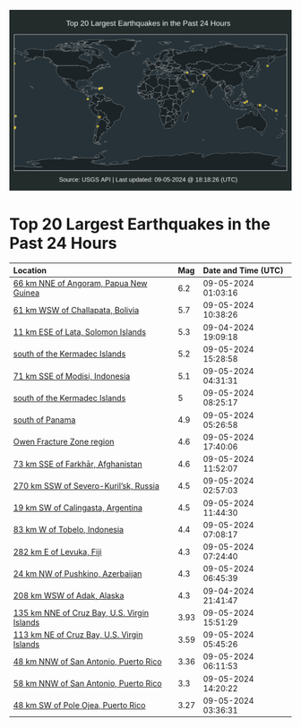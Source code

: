 ![Map](./map.png)

# Top 20 Largest Earthquakes in the Past 24 Hours

| Location | Mag | Date and Time (UTC) |
|:---|:---|:---|
| [66 km NNE of Angoram, Papua New Guinea](https://earthquake.usgs.gov/earthquakes/eventpage/us6000nps8) | 6.2 | 09-05-2024 01:03:16 |
| [61 km WSW of Challapata, Bolivia](https://earthquake.usgs.gov/earthquakes/eventpage/us6000npu5) | 5.7 | 09-05-2024 10:38:26 |
| [11 km ESE of Lata, Solomon Islands](https://earthquake.usgs.gov/earthquakes/eventpage/us6000npqs) | 5.3 | 09-04-2024 19:09:18 |
| [south of the Kermadec Islands](https://earthquake.usgs.gov/earthquakes/eventpage/us6000npv3) | 5.2 | 09-05-2024 15:28:58 |
| [71 km SSE of Modisi, Indonesia](https://earthquake.usgs.gov/earthquakes/eventpage/us6000npsr) | 5.1 | 09-05-2024 04:31:31 |
| [south of the Kermadec Islands](https://earthquake.usgs.gov/earthquakes/eventpage/us6000nptr) | 5 | 09-05-2024 08:25:17 |
| [south of Panama](https://earthquake.usgs.gov/earthquakes/eventpage/us6000npsw) | 4.9 | 09-05-2024 05:26:58 |
| [Owen Fracture Zone region](https://earthquake.usgs.gov/earthquakes/eventpage/us6000npwj) | 4.6 | 09-05-2024 17:40:06 |
| [73 km SSE of Farkhār, Afghanistan](https://earthquake.usgs.gov/earthquakes/eventpage/us6000npud) | 4.6 | 09-05-2024 11:52:07 |
| [270 km SSW of Severo-Kuril’sk, Russia](https://earthquake.usgs.gov/earthquakes/eventpage/us6000npsh) | 4.5 | 09-05-2024 02:57:03 |
| [19 km SW of Calingasta, Argentina](https://earthquake.usgs.gov/earthquakes/eventpage/us6000npuc) | 4.5 | 09-05-2024 11:44:30 |
| [83 km W of Tobelo, Indonesia](https://earthquake.usgs.gov/earthquakes/eventpage/us6000npt9) | 4.4 | 09-05-2024 07:08:17 |
| [282 km E of Levuka, Fiji](https://earthquake.usgs.gov/earthquakes/eventpage/us6000nptg) | 4.3 | 09-05-2024 07:24:40 |
| [24 km NW of Pushkino, Azerbaijan](https://earthquake.usgs.gov/earthquakes/eventpage/us6000npt3) | 4.3 | 09-05-2024 06:45:39 |
| [208 km WSW of Adak, Alaska](https://earthquake.usgs.gov/earthquakes/eventpage/us6000nprr) | 4.3 | 09-04-2024 21:41:47 |
| [135 km NNE of Cruz Bay, U.S. Virgin Islands](https://earthquake.usgs.gov/earthquakes/eventpage/pr2024249001) | 3.93 | 09-05-2024 15:51:29 |
| [113 km NE of Cruz Bay, U.S. Virgin Islands](https://earthquake.usgs.gov/earthquakes/eventpage/pr2024249000) | 3.59 | 09-05-2024 05:45:26 |
| [48 km NNW of San Antonio, Puerto Rico](https://earthquake.usgs.gov/earthquakes/eventpage/pr71459313) | 3.36 | 09-05-2024 06:11:53 |
| [58 km NNW of San Antonio, Puerto Rico](https://earthquake.usgs.gov/earthquakes/eventpage/pr71459353) | 3.3 | 09-05-2024 14:20:22 |
| [48 km SW of Pole Ojea, Puerto Rico](https://earthquake.usgs.gov/earthquakes/eventpage/pr71459288) | 3.27 | 09-05-2024 03:36:31 |
